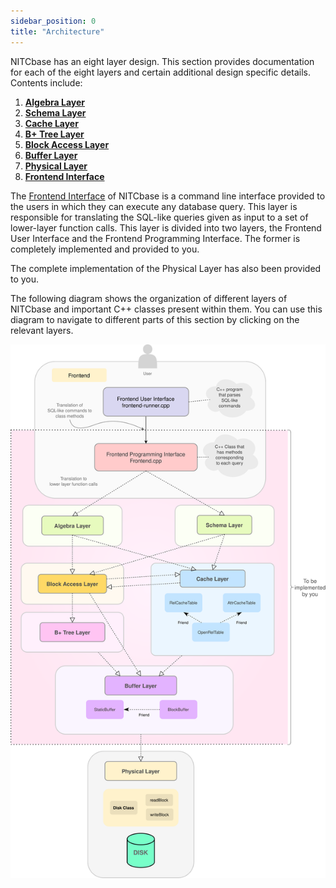 ```yaml
---
sidebar_position: 0
title: "Architecture"
---
```


NITCbase has an eight layer design. This section provides documentation for each of the eight layers and certain additional design specific details. Contents include:

1. [**Algebra Layer**](../Design/Algebra%20Layer.md)
2. [**Schema Layer**](../Design/Schema%20Layer.md)
3. [**Cache Layer**](../Design/Cache%20Layer/intro.md)
4. [**B+ Tree Layer**](../Design/B+%20Tree%20Layer.md)
5. [**Block Access Layer**](../Design/Block%20Access%20Layer.md)
6. [**Buffer Layer**](../Design/Buffer%20Layer/intro.md)
7. [**Physical Layer**](../Design/Physical%20Layer.md)
8. [**Frontend Interface**](../Design/Frontend.md)

The [Frontend Interface](../Design/Frontend.md) of NITCbase is a command line interface provided to the users in which they can execute any database query. This layer is responsible for translating the SQL-like queries given as input to a set of lower-layer function calls. This layer is divided into two layers, the Frontend User Interface and the Frontend Programming Interface. The former is completely implemented and provided to you.

The complete implementation of the Physical Layer has also been provided to you.

The following diagram shows the organization of different layers of NITCbase and important C++ classes present within them.
You can use this diagram to navigate to different parts of this section by clicking on the relevant layers.

![Architecture](../../static/img/Architecture.svg)

